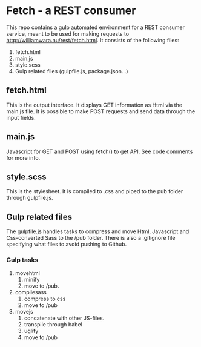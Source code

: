 # Fetch - a REST consumer
This repo contains a gulp automated environment for a REST consumer service, meant to be used for making requests to http://williamwara.nu/rest/fetch.html. It consists of the following files:

1. fetch.html
2. main.js
3. style.scss
4. Gulp related files (gulpfile.js, package.json...)

## fetch.html
This is the output interface. It displays GET information as Html via the main.js file. It is possible to make POST requests and send data through the input fields. 

## main.js
Javascript for GET and POST using fetch() to get API. See code comments for more info.

## style.scss
This is the stylesheet. It is compiled to .css and piped to the pub folder through gulpfile.js.

## Gulp related files
The gulpfile.js handles tasks to compress and move Html, Javascript and Css-converted Sass to the /pub folder. There is also a .gitignore file specifying what files to avoid pushing to Github.

### Gulp tasks
1. movehtml
    1. minify
    2. move to /pub.
2. compilesass
    1.  compress to css
    2. move to /pub
3. movejs
    1. concatenate with other JS-files.
    2. transpile through babel
    3. uglify
    4. move to /pub
